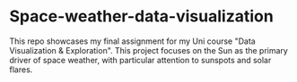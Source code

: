 # Space-weather-data-visualization
This repo showcases my final assignment for my Uni course "Data Visualization &amp; Exploration". This project focuses on the Sun as the primary driver of space weather, with particular attention to sunspots and solar flares.
